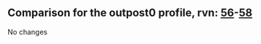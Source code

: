 ## Comparison for the outpost0 profile, rvn: [56](https://github.com/PRO100KatYT/FortniteProfileRevisions/tree/main/profiles/outpost0/56%20outpost0.json)-[58](https://github.com/PRO100KatYT/FortniteProfileRevisions/tree/main/profiles/outpost0/58%20outpost0.json)

No changes
